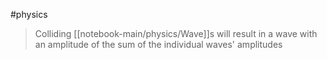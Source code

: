 #physics 

> Colliding [[notebook-main/physics/Wave]]s will result in a wave with an amplitude of the sum of the individual waves' amplitudes